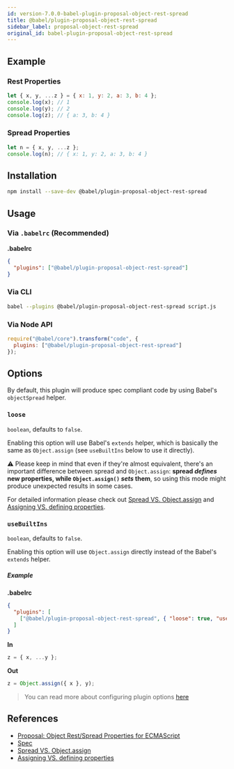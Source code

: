 ```yaml
---
id: version-7.0.0-babel-plugin-proposal-object-rest-spread
title: @babel/plugin-proposal-object-rest-spread
sidebar_label: proposal-object-rest-spread
original_id: babel-plugin-proposal-object-rest-spread
---
```


## Example

### Rest Properties

```js
let { x, y, ...z } = { x: 1, y: 2, a: 3, b: 4 };
console.log(x); // 1
console.log(y); // 2
console.log(z); // { a: 3, b: 4 }
```

### Spread Properties

```js
let n = { x, y, ...z };
console.log(n); // { x: 1, y: 2, a: 3, b: 4 }
```

## Installation

```sh
npm install --save-dev @babel/plugin-proposal-object-rest-spread
```

## Usage

### Via `.babelrc` (Recommended)

**.babelrc**

```json
{
  "plugins": ["@babel/plugin-proposal-object-rest-spread"]
}
```

### Via CLI

```sh
babel --plugins @babel/plugin-proposal-object-rest-spread script.js
```

### Via Node API

```javascript
require("@babel/core").transform("code", {
  plugins: ["@babel/plugin-proposal-object-rest-spread"]
});
```

## Options

By default, this plugin will produce spec compliant code by using Babel's `objectSpread` helper.

### `loose`

`boolean`, defaults to `false`.

Enabling this option will use Babel's `extends` helper, which is basically the same as `Object.assign` (see `useBuiltIns` below to use it directly).

:warning: Please keep in mind that even if they're almost equivalent, there's an important difference between spread and `Object.assign`: **spread _defines_ new properties, while `Object.assign()` _sets_ them**, so using this mode might produce unexpected results in some cases.

For detailed information please check out [Spread VS. Object.assign](http://2ality.com/2016/10/rest-spread-properties.html#spreading-objects-versus-objectassign) and [Assigning VS. defining properties](http://exploringjs.com/es6/ch_oop-besides-classes.html#sec_assigning-vs-defining-properties).


### `useBuiltIns`

`boolean`, defaults to `false`.

Enabling this option will use `Object.assign` directly instead of the Babel's `extends` helper.

##### Example

**.babelrc**

```json
{
  "plugins": [
    ["@babel/plugin-proposal-object-rest-spread", { "loose": true, "useBuiltIns": true }]
  ]
}
```

**In**

```js
z = { x, ...y };
```

**Out**

```js
z = Object.assign({ x }, y);
```

> You can read more about configuring plugin options [here](https://babeljs.io/docs/en/plugins#plugin-options)

## References

* [Proposal: Object Rest/Spread Properties for ECMAScript](https://github.com/tc39/proposal-object-rest-spread)
* [Spec](https://tc39.github.io/proposal-object-rest-spread/)
* [Spread VS. Object.assign](http://2ality.com/2016/10/rest-spread-properties.html#spreading-objects-versus-objectassign)
* [Assigning VS. defining properties](http://exploringjs.com/es6/ch_oop-besides-classes.html#sec_assigning-vs-defining-properties)

